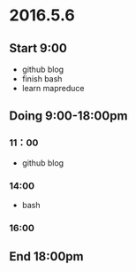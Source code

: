 # 2016.5.6

## Start 9:00

* github blog
* finish bash
* learn mapreduce

## Doing 9:00-18:00pm

### 11：00

* github blog

### 14:00

* bash

### 16:00

## End 18:00pm
